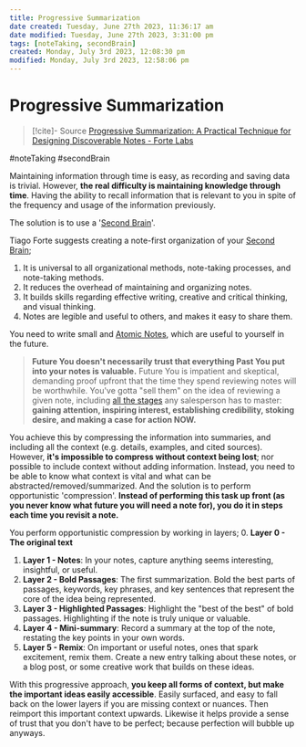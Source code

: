 ```yaml
---
title: Progressive Summarization
date created: Tuesday, June 27th 2023, 11:36:17 am
date modified: Tuesday, June 27th 2023, 3:31:00 pm
tags: [noteTaking, secondBrain]
created: Monday, July 3rd 2023, 12:08:30 pm
modified: Monday, July 3rd 2023, 12:58:06 pm
---
```

# Progressive Summarization

> [!cite]- Source
> [Progressive Summarization: A Practical Technique for Designing Discoverable Notes - Forte Labs](https://fortelabs.com/blog/progressive-summarization-a-practical-technique-for-designing-discoverable-notes/)

#noteTaking #secondBrain

Maintaining information through time is easy, as recording and saving data is trivial. However, **the real difficulty is maintaining knowledge through time**. Having the ability to recall information that is relevant to you in spite of the frequency and usage of the information previously.

The solution is to use a '[Second Brain](Second%20Brain.md)'.

Tiago Forte suggests creating a note-first organization of your [Second Brain](Second%20Brain.md);

1. It is universal to all organizational methods, note-taking processes, and note-taking methods.
2. It reduces the overhead of maintaining and organizing notes.
3. It builds skills regarding effective writing, creative and critical thinking, and visual thinking.
4. Notes are legible and useful to others, and makes it easy to share them.

You need to write small and [Atomic Notes](Atomic%20Notes.md), which are useful to yourself in the future.

> **Future You doesn't necessarily trust that everything Past You put into your notes is valuable.** Future You is impatient and skeptical, demanding proof upfront that the time they spend reviewing notes will be worthwhile. You've gotta "sell them" on the idea of reviewing a given note, including [all the stages](https://www.thebalance.com/get-to-know-and-use-aida-39273) any salesperson has to master: **gaining attention, inspiring interest, establishing credibility, stoking desire, and making a case for action NOW.**

You achieve this by compressing the information into summaries, and including all the context (e.g. details, examples, and cited sources). However, **it's impossible to compress without context being lost**; nor possible to include context without adding information. Instead, you need to be able to know what context is vital and what can be abstracted/removed/summarized. And the solution is to perform opportunistic 'compression'. **Instead of performing this task up front (as you never know what future you will need a note for), you do it in steps each time you revisit a note.**

You perform opportunistic compression by working in layers;
0. **Layer 0 - The original text**
1. **Layer 1 - Notes**: In your notes, capture anything seems interesting, insightful, or useful.
2. **Layer 2 - Bold Passages**: The first summarization. Bold the best parts of passages, keywords, key phrases, and key sentences that represent the core of the idea being represented.
3. **Layer 3 - Highlighted Passages**: Highlight the "best of the best" of bold passages. Highlighting if the note is truly unique or valuable.
4. **Layer 4 - Mini-summary**: Record a summary at the top of the note, restating the key points in your own words.
5. **Layer 5 - Remix**: On important or useful notes, ones that spark excitement, remix them. Create a new entry talking about these notes, or a blog post, or some creative work that builds on these ideas.

With this progressive approach, **you keep all forms of context, but make the important ideas easily accessible**. Easily surfaced, and easy to fall back on the lower layers if you are missing context or nuances. Then reimport this important context upwards. Likewise it helps provide a sense of trust that you don't have to be perfect; because perfection will bubble up anyways.
